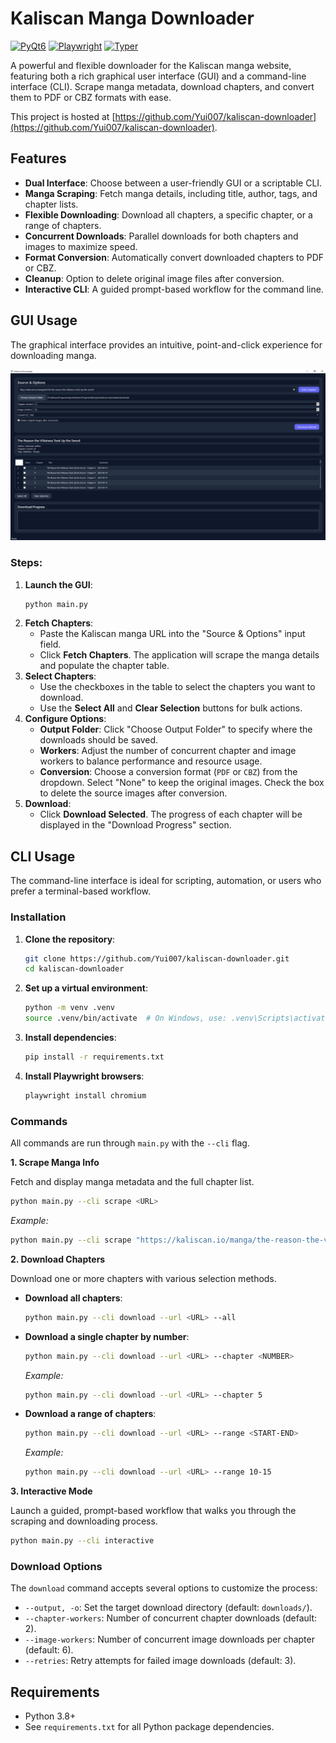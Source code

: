 # Kaliscan Manga Downloader

[![PyQt6](https://img.shields.io/badge/PyQt6-6.4.0-blue?style=for-the-badge&logo=qt)](https://www.riverbankcomputing.com/software/pyqt/)
[![Playwright](https://img.shields.io/badge/Playwright-1.30.0-brightgreen?style=for-the-badge&logo=microsoft)](https://playwright.dev/)
[![Typer](https://img.shields.io/badge/Typer-0.7.0-teal?style=for-the-badge&logo=typer)](https://typer.tiangolo.com/)

A powerful and flexible downloader for the Kaliscan manga website, featuring both a rich graphical user interface (GUI) and a command-line interface (CLI). Scrape manga metadata, download chapters, and convert them to PDF or CBZ formats with ease.

This project is hosted at [https://github.com/Yui007/kaliscan-downloader](https://github.com/Yui007/kaliscan-downloader).

## Features

-   **Dual Interface**: Choose between a user-friendly GUI or a scriptable CLI.
-   **Manga Scraping**: Fetch manga details, including title, author, tags, and chapter lists.
-   **Flexible Downloading**: Download all chapters, a specific chapter, or a range of chapters.
-   **Concurrent Downloads**: Parallel downloads for both chapters and images to maximize speed.
-   **Format Conversion**: Automatically convert downloaded chapters to PDF or CBZ.
-   **Cleanup**: Option to delete original image files after conversion.
-   **Interactive CLI**: A guided prompt-based workflow for the command line.

## GUI Usage

The graphical interface provides an intuitive, point-and-click experience for downloading manga.

![GUI Screenshot](GUI.PNG)

### Steps:

1.  **Launch the GUI**:
    ```bash
    python main.py
    ```
2.  **Fetch Chapters**:
    -   Paste the Kaliscan manga URL into the "Source & Options" input field.
    -   Click **Fetch Chapters**. The application will scrape the manga details and populate the chapter table.
3.  **Select Chapters**:
    -   Use the checkboxes in the table to select the chapters you want to download.
    -   Use the **Select All** and **Clear Selection** buttons for bulk actions.
4.  **Configure Options**:
    -   **Output Folder**: Click "Choose Output Folder" to specify where the downloads should be saved.
    -   **Workers**: Adjust the number of concurrent chapter and image workers to balance performance and resource usage.
    -   **Conversion**: Choose a conversion format (`PDF` or `CBZ`) from the dropdown. Select "None" to keep the original images. Check the box to delete the source images after conversion.
5.  **Download**:
    -   Click **Download Selected**. The progress of each chapter will be displayed in the "Download Progress" section.

## CLI Usage

The command-line interface is ideal for scripting, automation, or users who prefer a terminal-based workflow.

### Installation

1.  **Clone the repository**:
    ```bash
    git clone https://github.com/Yui007/kaliscan-downloader.git
    cd kaliscan-downloader
    ```
2.  **Set up a virtual environment**:
    ```bash
    python -m venv .venv
    source .venv/bin/activate  # On Windows, use: .venv\Scripts\activate
    ```
3.  **Install dependencies**:
    ```bash
    pip install -r requirements.txt
    ```
4.  **Install Playwright browsers**:
    ```bash
    playwright install chromium
    ```

### Commands

All commands are run through `main.py` with the `--cli` flag.

**1. Scrape Manga Info**

Fetch and display manga metadata and the full chapter list.

```bash
python main.py --cli scrape <URL>
```
*Example:*
```bash
python main.py --cli scrape "https://kaliscan.io/manga/the-reason-the-villainess-took-up-the-sword"
```

**2. Download Chapters**

Download one or more chapters with various selection methods.

-   **Download all chapters**:
    ```bash
    python main.py --cli download --url <URL> --all
    ```
-   **Download a single chapter by number**:
    ```bash
    python main.py --cli download --url <URL> --chapter <NUMBER>
    ```
    *Example:*
    ```bash
    python main.py --cli download --url <URL> --chapter 5
    ```
-   **Download a range of chapters**:
    ```bash
    python main.py --cli download --url <URL> --range <START-END>
    ```
    *Example:*
    ```bash
    python main.py --cli download --url <URL> --range 10-15
    ```

**3. Interactive Mode**

Launch a guided, prompt-based workflow that walks you through the scraping and downloading process.

```bash
python main.py --cli interactive
```

### Download Options

The `download` command accepts several options to customize the process:

-   `--output, -o`: Set the target download directory (default: `downloads/`).
-   `--chapter-workers`: Number of concurrent chapter downloads (default: 2).
-   `--image-workers`: Number of concurrent image downloads per chapter (default: 6).
-   `--retries`: Retry attempts for failed image downloads (default: 3).

## Requirements

-   Python 3.8+
-   See `requirements.txt` for all Python package dependencies.
